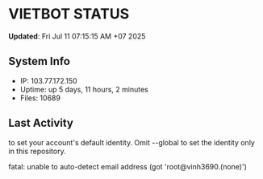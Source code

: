 # VIETBOT STATUS
**Updated**: Fri Jul 11 07:15:15 AM +07 2025

## System Info
- IP: 103.77.172.150
- Uptime: up 5 days, 11 hours, 2 minutes
- Files: 10689

## Last Activity

to set your account's default identity.
Omit --global to set the identity only in this repository.

fatal: unable to auto-detect email address (got 'root@vinh3690.(none)')
